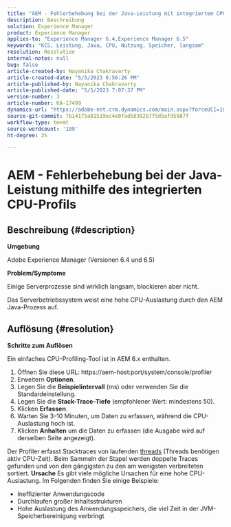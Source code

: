 ```yaml
---
title: "AEM - Fehlerbehebung bei der Java-Leistung mit integriertem CPU-Profiler"
description: Beschreibung
solution: Experience Manager
product: Experience Manager
applies-to: "Experience Manager 6.4,Experience Manager 6.5"
keywords: "KCS, Leistung, Java, CPU, Nutzung, Speicher, langsam"
resolution: Resolution
internal-notes: null
bug: false
article-created-by: Nayanika Chakravarty
article-created-date: "5/5/2023 6:56:26 PM"
article-published-by: Nayanika Chakravarty
article-published-date: "5/5/2023 7:07:37 PM"
version-number: 3
article-number: KA-17499
dynamics-url: "https://adobe-ent.crm.dynamics.com/main.aspx?forceUCI=1&pagetype=entityrecord&etn=knowledgearticle&id=c0334588-76eb-ed11-a7c6-6045bd006704"
source-git-commit: 7b14175a81519ec4e0fad58392b7f5d5afd5987f
workflow-type: tm+mt
source-wordcount: '199'
ht-degree: 3%

---
```


# AEM - Fehlerbehebung bei der Java-Leistung mithilfe des integrierten CPU-Profils

## Beschreibung {#description}


<b>Umgebung</b>

Adobe Experience Manager (Versionen 6.4 und 6.5)

<b>Problem/Symptome</b>

Einige Serverprozesse sind wirklich langsam, blockieren aber nicht.

Das Serverbetriebssystem weist eine hohe CPU-Auslastung durch den AEM Java-Prozess auf.


## Auflösung {#resolution}


<b>Schritte zum Auflösen</b>

Ein einfaches CPU-Profiling-Tool ist in AEM 6.x enthalten.

1. Öffnen Sie diese URL: https://aem-host:port/system/console/profiler
2. Erweitern <b>Optionen</b>.
3. Legen Sie die <b>Beispielintervall</b> (ms) oder verwenden Sie die Standardeinstellung.
4. Legen Sie die <b>Stack-Trace-Tiefe</b> (empfohlener Wert: mindestens 50).
5. Klicken <b>Erfassen</b>.
6. Warten Sie 3-10 Minuten, um Daten zu erfassen, während die CPU-Auslastung hoch ist.
7. Klicken <b>Anhalten</b> um die Daten zu erfassen (die Ausgabe wird auf derselben Seite angezeigt).


Der Profiler erfasst Stacktraces von laufenden [threads](https://docs.oracle.com/javase/tutorial/essential/concurrency/threads.html) (Threads benötigen aktiv CPU-Zeit). Beim Sammeln der Stapel werden doppelte Traces gefunden und von den gängigsten zu den am wenigsten verbreiteten sortiert.
<b>Ursache</b>
Es gibt viele mögliche Ursachen für eine hohe CPU-Auslastung. Im Folgenden finden Sie einige Beispiele:

- Ineffizienter Anwendungscode
- Durchlaufen großer Inhaltsstrukturen
- Hohe Auslastung des Anwendungsspeichers, die viel Zeit in der JVM-Speicherbereinigung verbringt

